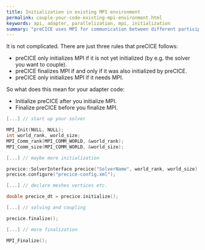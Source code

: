 ```yaml
---
title: Initialization in existing MPI environment
permalink: couple-your-code-existing-mpi-environment.html
keywords: api, adapter, parallelization, mpi, initialization
summary: "preCICE uses MPI for communication between different participants (and also for communication between ranks of the same participant). So are there any problems if the solver that you intend to couple also already uses MPI (e.g. for parallelization)? Who should initialize MPI? Who should finalize MPI? This is what we discuss here."
---
```


It is not complicated. There are just three rules that preCICE follows:

* preCICE only initializes MPI if it is not yet initialized (by e.g. the solver you want to couple).
* preCICE finalizes MPI if and only if it was also initialized by preCICE.
* preCICE only initializes MPI if it needs MPI.

So what does this mean for your adapter code:
* Initialize preCICE after you initialize MPI.
* Finalize preCICE before you finalize MPI.

```cpp
[...] // start up your solver 

MPI_Init(NULL, NULL);
int world_rank, world_size;
MPI_Comm_rank(MPI_COMM_WORLD, &world_rank);
MPI_Comm_size(MPI_COMM_WORLD, &world_size);

[...] // maybe more initialization

precice::SolverInterface precice("SolverName", world_rank, world_size); 
precice.configure("precice-config.xml"); 

[...] // declare meshes vertices etc.

double precice_dt = precice.initialize();

[...] // solving and coupling

precice.finalize();

[...] // more finalization

MPI_Finalize();

```
